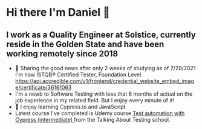 # Hi there I'm Daniel 👋
  
  ## I work as a Quality Engineer at Solstice, currently reside in the Golden State and have been working remotely since 2018
- 🤟 Sharing the good news after only 2 weeks of studying as of 7/29/2021 I'm now ISTQB® Certified Tester, Foundation Level https://api.accredible.com/v1/frontend/credential_website_embed_image/certificate/36161063
- I'm a newb to Software Testing with less that 6 months of actual on the job experience in my related field.  But I enjoy every minute of it!
- 🧠 I enjoy learning Cypress.io and JavaScript
- Latest course I've completed is Udemy course [Test automation with Cypress (intermediate)
](https://www.udemy.com/course/test-automation-with-cypress-intermediate/) from the Talking About Testing school.

